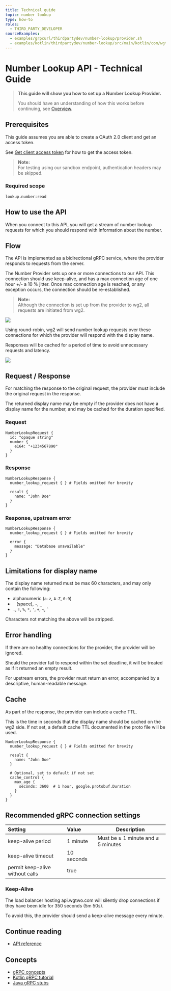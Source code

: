 ```yaml
---
title: Technical guide
topic: number lookup
type: how-to
roles:
  - THIRD_PARTY_DEVELOPER
sourceExamples:
  - examples/grpcurl/thirdpartydev/number-lookup/provider.sh
  - examples/kotlin/thirdpartydev/number-lookup/src/main/kotlin/com/wgtwo/examples/thirdpartydev/provider/Provider.kt
---
```


# Number Lookup API - Technical Guide

> **This guide will show you how to set up a Number Lookup Provider.**
>
> You should have an understanding of how this works before continuing,
> see [Overview](number-lookup/setup-number-lookup-overview/).

## Prerequisites

This guide assumes you are able to create a OAuth 2.0 client and get an access token.

See [Get client access token](https://docs.wgtwo.com/guide/oauth2/get-client-access-token.html) for how to get the
access token.

> **Note:** <br />
> For testing using our sandbox endpoint, authentication headers may be skipped.

### Required scope

`lookup.number:read`

## How to use the API
When you connect to this API, you will get a stream of number lookup requests for which you should respond with
information about the number.

<CodeSnippet
:grpcurl="$sourceExamplesMap['examples/grpcurl/thirdpartydev/number-lookup/provider.sh']"
:kotlinDeps="['auth', 'lookup']"
:kotlin="
$sourceExamplesMap['examples/kotlin/thirdpartydev/number-lookup/src/main/kotlin/com/wgtwo/examples/thirdpartydev/provider/Provider.kt']"
/>

## Flow
The API is implemented as a bidirectional gRPC service, where the provider responds to requests from the server.

The Number Provider sets up one or more connections to our API. This connection should use keep-alive, and has a max
connection age of one hour +/- a 10 % jitter. Once max connection age is reached, or any exception occurs, the
connection should be re-established.

> **Note:** <br />
> Although the connection is set up from the provider to wg2, all requests are initiated from wg2.

![](~/assets/images/number-lookup-flow.svg)

Using round-robin, wg2 will send number lookup requests
over these connections for which the provider will respond with the display name.

Responses will be cached for a period of time to avoid unnecessary requests and latency.

![](~/assets/images/number-lookup-sequence.svg)

## Request / Response

For matching the response to the original request, the provider must include the original request in the response.

The returned display name may be empty if the provider does not have a display name for the number, and
may be cached for the duration specified.

### Request
```prototext
NumberLookupRequest {
  id: "opaque string"
  number {
    e164: "+1234567890"
  }
}
```

### Response
```prototext
NumberLookupResponse {
  number_lookup_request { } # Fields omitted for brevity

  result {
    name: "John Doe"
  }
}
```

### Response, upstream error
```prototext
NumberLookupResponse {
  number_lookup_request { } # Fields omitted for brevity

  error {
    message: "Database unavailable"
  }
}
```

## Limitations for display name

The display name returned must be max 60 characters, and may only contain the following:

- alphanumeric (`a-z`, `A-Z`, `0-9`)
- ` `&nbsp;(space), `-`, `_`
- `.`, `!`, `%`, `*`, `'`, `+`, `~`, `` ` ``

Characters not matching the above will be stripped.

## Error handling

If there are no healthy connections for the provider, the provider will be ignored.

Should the provider fail to respond within the set deadline, it will be treated as if it returned an empty result.

For upstream errors, the provider must return an error, accompanied by a descriptive, human-readable message.

## Cache

As part of the response, the provider can include a cache TTL.

This is the time in seconds that the display name should be cached on the wg2 side.
If not set, a default cache TTL documented in the proto file will be used.

```prototext
NumberLookupResponse {
  number_lookup_request { } # Fields omitted for brevity

  result {
    name: "John Doe"
  }

  # Optional, set to default if not set
  cache_control {
    max_age {
      seconds: 3600  # 1 hour, google.protobuf.Duration
    }
  }
}
```

## Recommended gRPC connection settings

| Setting                         | Value      | Description                        |
|:--------------------------------|:-----------|------------------------------------|
| keep-alive period               | 1 minute   | Must be ≥ 1 minute and ≤ 5 minutes |
| keep-alive timeout              | 10 seconds |                                    |
| permit keep-alive without calls | true       |                                    |

### Keep-Alive

The load balancer hosting api.wgtwo.com will silently drop connections if they have been idle for 350 seconds (5m 50s).

To avoid this, the provider should send a keep-alive message every minute.

## Continue reading

* [API reference](/number-lookup/api-reference/)

## Concepts

* [gRPC concepts](https://grpc.io/docs/guides/concepts/)
* [Kotlin gRPC tutorial](https://grpc.io/docs/languages/kotlin/basics/)
* [Java gRPC stubs](https://grpc.io/docs/reference/java/generated-code/)
